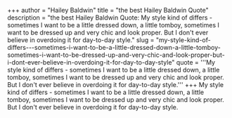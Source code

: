 +++
author = "Hailey Baldwin"
title = "the best Hailey Baldwin Quote"
description = "the best Hailey Baldwin Quote: My style kind of differs - sometimes I want to be a little dressed down, a little tomboy, sometimes I want to be dressed up and very chic and look proper. But I don't ever believe in overdoing it for day-to-day style."
slug = "my-style-kind-of-differs---sometimes-i-want-to-be-a-little-dressed-down-a-little-tomboy-sometimes-i-want-to-be-dressed-up-and-very-chic-and-look-proper-but-i-dont-ever-believe-in-overdoing-it-for-day-to-day-style"
quote = '''My style kind of differs - sometimes I want to be a little dressed down, a little tomboy, sometimes I want to be dressed up and very chic and look proper. But I don't ever believe in overdoing it for day-to-day style.'''
+++
My style kind of differs - sometimes I want to be a little dressed down, a little tomboy, sometimes I want to be dressed up and very chic and look proper. But I don't ever believe in overdoing it for day-to-day style.

